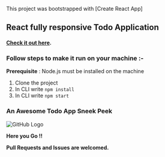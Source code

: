 This project was bootstrapped with [Create React App]

## React fully responsive Todo Application


#### [Check it out here](https://react-todos-application.netlify.app/).


### Follow steps to make it run on your machine :-
**Prerequisite** : Node.js must be installed on the machine
1. Clone the project
2. In CLI write `npm install`
3. In CLI write `npm start`

### An Awesome Todo App Sneek Peek

![GitHub Logo](/public/image.png)


**Here you Go !!**


**Pull Requests and Issues are welcomed.**
